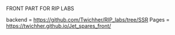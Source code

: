 FRONT PART FOR RIP LABS

backend = https://github.com/Twichher/RIP_labs/tree/SSR
Pages = https://twichher.github.io/Jet_spares_front/